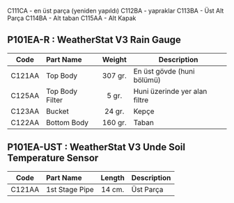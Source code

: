 C111CA - en üst parça (yeniden yapıldı)
C112BA - yapraklar
C113BA - Üst Alt Parça
C114BA - Alt taban
C115AA - Alt Kapak





## P101EA-R : WeatherStat V3 Rain Gauge

| Code   | Part Name       | Weight  | Description                   |
|:------:|:----------------|:-------:|-------------------------------|
| C121AA | Top Body        | 307 gr. | En üst gövde (huni bölümü)    |
| C125AA | Top Body Filter | 5 gr.   | Huni üzerinde yer alan filtre |
| C123AA | Bucket          | 24 gr.  | Kepçe                         |
| C122AA | Bottom Body     | 160 gr. | Taban                         |

## P101EA-UST : WeatherStat V3 Unde Soil Temperature Sensor

| Code   | Part Name       | Length  | Description                   |
|:------:|:----------------|:-------:|-------------------------------|
| C121AA | 1st Stage Pipe  | 14 cm.  | Üst Parça                     |
